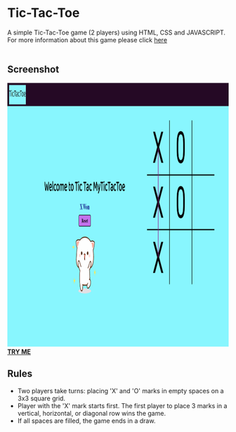 # Tic-Tac-Toe
A simple Tic-Tac-Toe game (2 players) using HTML, CSS and JAVASCRIPT.<br>
For more information about this game please click <a href = "https://en.wikipedia.org/wiki/Tic-tac-toe">here</a>
<br>
<br>
<h2>Screenshot</h2>
 <img src="https://github.com/AnchalPandey29/Tic-Tac-Toe/blob/49ab6cb4ad6ce79d11abc2b4eef85289a5c569f6/a.png" alt="Girl in a jacket" width="1200" height="600">
 <b><a href = "https://anchalpandey29.github.io/Tic-Tac-Toe/">TRY ME</a></b>
<h2>Rules</h2>
<ul>
<li>Two players take turns: placing 'X' and 'O' marks in empty spaces on a 3x3 square grid.
<li>Player with the 'X' mark starts first. The first player to place 3 marks in a vertical, horizontal, or diagonal row wins the game.
<li>If all spaces are filled, the game ends in a draw.

  </ul>



<br>
